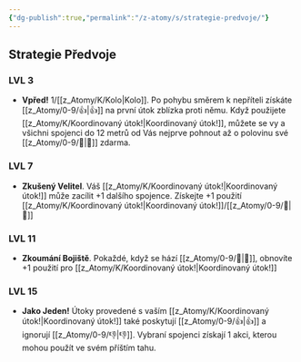 ```yaml
---
{"dg-publish":true,"permalink":"/z-atomy/s/strategie-predvoje/"}
---
```


## Strategie Předvoje
### LVL 3
- **Vpřed!** 1/[[z_Atomy/K/Kolo\|Kolo]]. Po pohybu směrem k nepříteli získáte [[z_Atomy/0-9/👍\|👍]] na první útok zblízka proti němu. Když použijete [[z_Atomy/K/Koordinovaný útok!\|Koordinovaný útok!]], můžete se vy a všichni spojenci do 12 metrů od Vás nejprve pohnout až o polovinu své [[z_Atomy/0-9/🏃\|🏃]] zdarma.

### LVL 7
- **Zkušený Velitel**. Váš [[z_Atomy/K/Koordinovaný útok!\|Koordinovaný útok!]] může zacílit +1 dalšího spojence. Získejte +1 použití [[z_Atomy/K/Koordinovaný útok!\|Koordinovaný útok!]]/[[z_Atomy/0-9/🔋\|🔋]]

### LVL 11
- **Zkoumání Bojiště**. Pokaždé, když se hází [[z_Atomy/0-9/🏁\|🏁]], obnovíte +1 použití pro [[z_Atomy/K/Koordinovaný útok!\|Koordinovaný útok!]]

### LVL 15
- **Jako Jeden!** Útoky provedené s vaším [[z_Atomy/K/Koordinovaný útok!\|Koordinovaný útok!]] také poskytují [[z_Atomy/0-9/👍\|👍]] a ignorují [[z_Atomy/0-9/👎\|👎]]. Vybraní spojenci získají 1 akci, kterou mohou použít ve svém příštím tahu.